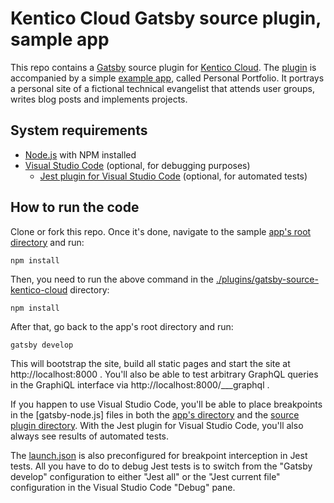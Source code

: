 # Kentico Cloud Gatsby source plugin, sample app 

This repo contains a [Gatsby](https://www.gatsbyjs.org/) source plugin for [Kentico Cloud](https://www.kenticocloud.com/). The [plugin](https://github.com/Kentico/cloud-gatsby/tree/master/plugins/gatsby-source-kentico-cloud) is accompanied by a simple [example app](https://github.com/Kentico/cloud-gatsby/tree/master/src), called Personal Portfolio. It portrays a personal site of a fictional technical evangelist that attends user groups, writes blog posts and implements projects.

## System requirements

* [Node.js](https://nodejs.org/) with NPM installed
* [Visual Studio Code](https://code.visualstudio.com/) (optional, for debugging purposes)
    * [Jest plugin for Visual Studio Code](https://marketplace.visualstudio.com/items?itemName=Orta.vscode-jest) (optional, for automated tests)

## How to run the code

Clone or fork this repo. Once it's done, navigate to the sample [app's root directory](https://github.com/Kentico/cloud-gatsby/tree/master/src) and run:

`npm install`

Then, you need to run the above command in the [./plugins/gatsby-source-kentico-cloud](https://github.com/Kentico/cloud-gatsby/tree/master/plugins/gatsby-source-kentico-cloud) directory:

`npm install`

After that, go back to the app's root directory and run:

`gatsby develop`

This will bootstrap the site, build all static pages and start the site at http://localhost:8000 . You'll also be able to test arbitrary GraphQL queries in the GraphiQL interface via http://localhost:8000/___graphql .

If you happen to use Visual Studio Code, you'll be able to place breakpoints in the [gatsby-node.js] files in both the [app's directory](https://github.com/Kentico/cloud-gatsby/blob/master/gatsby-node.js) and the [source plugin directory](https://github.com/Kentico/cloud-gatsby/blob/master/plugins/gatsby-source-kentico-cloud/gatsby-node.js). With the Jest plugin for Visual Studio Code, you'll also always see results of automated tests.

The [launch.json](https://github.com/Kentico/cloud-gatsby/blob/master/.vscode/launch.json) is also preconfigured for breakpoint interception in Jest tests. All you have to do to debug Jest tests is to switch from the "Gatsby develop" configuration to either "Jest all" or the "Jest current file" configuration in the Visual Studio Code "Debug" pane.
